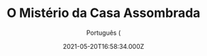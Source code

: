 ---
id: '545df053-f232-470f-b512-dd0e1f2e961b'
type: 'movie' # Filme, Série, Anime
title: "O Mistério da Casa Assombrada"
synopsis: ["Quando uma família se muda para o interior, dois irmãos e seus novos amigos tentam resolver o mistério que assombra sua nova casa.",
]
originalTitle: "Das schaurige Haus"
date: '2021-05-20T16:58:34.000Z'
update: '2021-05-20T16:58:34.000Z'
releaseDate: '2020-10-30T03:00:00.000Z'
imdb:
  rating: '5.5' # 8.5
  id: '' # tt0470752
duration: '1h 39 min'
trailer:
  urls: [
    'XlFtZuKrt0w',
  ]
tags: ['1080p']
genre: ['Ação', 'Fantasia', 'Terror'] #
quality: 'WEB-DL' # BluRay, WEB-DL, HDTV, WEB-DL4K, WEB-DLe
format: 'MKV' # MKV, MP4, TS
audio: 'Português, Alemão' # Dublado, Legendado, Dual Audio, Dub & Leg
subtitle: 'Português (' # Português, inglês,
size: '2 GB' # 4.8 GB
audioQuality: 10
videoQuality: 10
directors: []
#  - name: 'Lana Wachowski'
#    image: ''
#  - name: 'Lilly Wachowski'
#    image: ''
cast: []
#  - name: 'Keanu Reeves'
#    image: ''
#    characterName: 'Neo'
writers: []
#  - name: ''
#    image: ''
maturityRating:
  age: '' # L , 10, 12, 14, 16, 18
  topics: [''] # Violence, Illegal drugs, Inappropriate Language, Legal Drugs, Sexual Content, Extreme Violence
###########################################
download:
  
  - url: 'magnet:?xt=urn:btih:08ea162db9b2b49570f1dd6d086be18abccebc41&dn=O_Misterio_da_Casa_Assombrada.2021.1080p.WEB-DL.DDP5.1.DUAL.COMANDO.TO&tr=udp%3a%2f%2fpublic.popcorn-tracker.org%3a6969%2fannounce&tr=udp%3a%2f%2ftracker.internetwarriors.net%3a1337%2fannounce&tr=udp%3a%2f%2ftracker.opentrackr.org%3a1337%2fannounce&tr=udp%3a%2f%2fexodus.desync.com%3a6969%2fannounce&tr=udp%3a%2f%2fretracker.lanta-net.ru%3a2710%2fannounce&tr=udp%3a%2f%2fopen.stealth.si%3a80%2fannounce&tr=udp%3a%2f%2fwww.torrent.eu.org%3a451%2fannounce&tr=udp%3a%2f%2fopentracker.i2p.rocks%3a6969%2fannounce&tr=http%3a%2f%2ftracker.opentrackr.org%3a1337%2fannounce&tr=udp%3a%2f%2f3rt.tace.ru%3a60889%2fannounce'
    resolution: '1080p' # 720p, 1080p, 4K,
    audio: 'Dual Áudio' # Dublado, Legendado, Dual Audio
    size: '' # 4.8 GB
    quality: '' # BluRay, WEB-DL
    format: '' # MKV
images:
  cover: '/assets/movies/o-misterio-da-casa-assombrada.jpg'
  background: '/assets/movies/'
---
